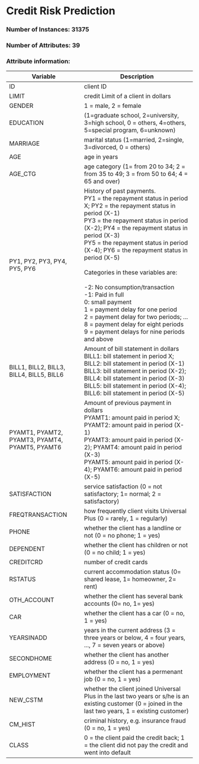 # Credit Risk Prediction

### Number of Instances: 31375 
### Number of Attributes: 39

### Attribute information:

| Variable | Description |
|---|--------------------|
| ID | client ID |
| LIMIT | credit Limit of a client in dollars |
| GENDER | 1 = male, 2 = female |
| EDUCATION | (1=graduate school, 2=university, 3=high school, 0 = others, 4=others, 5=special program, 6=unknown) |
| MARRIAGE | marital status (1=married, 2=single, 3=divorced, 0 = others) |
| AGE | age in years |
| AGE_CTG | age category (1= from 20 to 34; 2 = from 35 to 49; 3 = from 50 to 64; 4 = 65 and over)
| PY1, PY2, PY3, PY4, PY5, PY6 | History of past payments. <br /> PY1 = the repayment status in period X; PY2 = the repayment status in period (X-1) <br /> PY3 = the repayment status in period (X-2); PY4 = the repayment status in period (X-3) <br /> PY5 = the repayment status in period (X-4); PY6 = the repayment status in period (X-5) <br /><br /> Categories in these variables are: <br /><br /> -2: No consumption/transaction <br /> -1: Paid in full <br /> 0: small payment <br /> 1 = payment delay for one period <br /> 2 = payment delay for two periods; ... <br /> 8 = payment delay for eight periods <br /> 9 = payment delays for nine periods and above |
| BILL1, BILL2, BILL3, BILL4, BILL5, BILL6 | Amount of bill statement in dollars <br /> BILL1: bill statement in period X; BILL2: bill statement in period (X-1) <br /> BILL3: bill statement in period (X-2); BILL4: bill statement in period (X-3) <br /> BILL5: bill statement in period (X-4); BILL6: bill statement in period (X-5) |
| PYAMT1, PYAMT2, PYAMT3, PYAMT4, PYAMT5, PYAMT6 | Amount of previous payment in dollars <br /> PYAMT1: amount paid in period X; PYAMT2: amount paid in period (X-1) <br /> PYAMT3: amount paid in period (X-2); PYAMT4: amount paid in period (X-3) <br /> PYAMT5: amount paid in period (X-4); PYAMT6: amount paid in period (X-5) |
| SATISFACTION | service satisfaction (0 = not satisfactory; 1= normal; 2 = satisfactory) |
| FREQTRANSACTION | how frequently client visits Universal Plus (0 = rarely, 1 = regularly) |
| PHONE | whether the client has a landline or not (0 = no phone; 1 = yes) |
| DEPENDENT | whether the client has children or not (0 = no child; 1 = yes) |
| CREDITCRD | number of credit cards |
| RSTATUS | current accommodation status (0= shared lease, 1= homeowner,  2= rent) |
| OTH_ACCOUNT | whether the client has several bank accounts (0= no, 1= yes) |
| CAR | whether the client has a car (0 = no, 1 = yes) |
| YEARSINADD | years in the current address (3 = three years or below, 4 = four years, ..., 7 = seven years or above) |
| SECONDHOME | whether the client has another address (0 = no, 1 = yes) |
| EMPLOYMENT | whether the client has a permenant job (0 = no, 1 = yes) |
| NEW_CSTM | whether the client joined Universal Plus in the last two years or s/he is an existing customer (0 = joined in the last two years, 1 = existing customer) |
| CM_HIST | criminal history, e.g. insurance fraud (0 = no, 1 = yes) |
| CLASS | 0 = the client paid the credit back; 1 = the client did not pay the credit and went into default |
